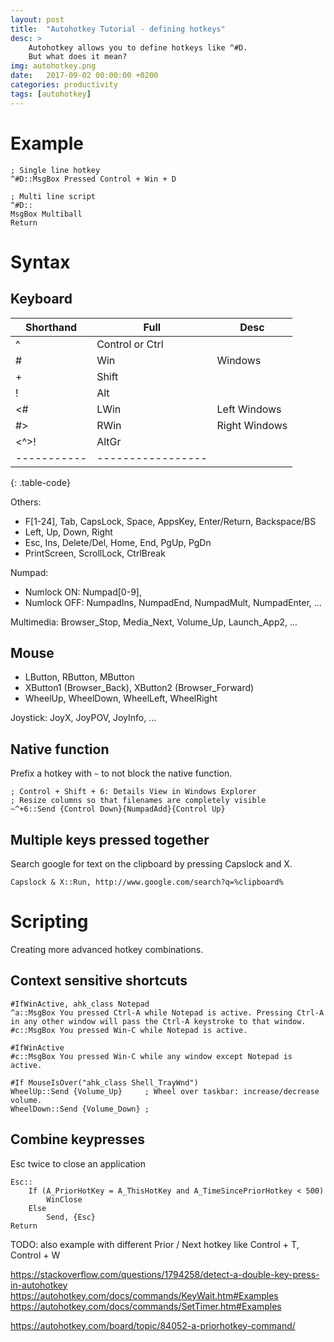 ```yaml
---
layout: post
title:  "Autohotkey Tutorial - defining hotkeys"
desc: >
    Autohotkey allows you to define hotkeys like ^#D.
    But what does it mean?
img: autohotkey.png
date:   2017-09-02 00:00:00 +0200
categories: productivity
tags: [autohotkey]
---
```


# Example

```ahk
; Single line hotkey
^#D::MsgBox Pressed Control + Win + D

; Multi line script
^#D::
MsgBox Multiball
Return
```

# Syntax


## Keyboard

| Shorthand | Full            | Desc
|-----------|-----------------|----------
| ^         | Control or Ctrl |
| #         | Win             | Windows
| +         | Shift
| !         | Alt
| <#        | LWin            | Left Windows
| #>        | RWin            | Right Windows
| <^>!      | AltGr
|-----------|-----------------|
{: .table-code}

Others:  

- F[1-24], Tab, CapsLock, Space, AppsKey, Enter/Return, Backspace/BS
- Left, Up, Down, Right
- Esc, Ins, Delete/Del, Home, End, PgUp, PgDn
- PrintScreen, ScrollLock, CtrlBreak


Numpad:  

- Numlock ON: Numpad[0-9],
- Numlock OFF: NumpadIns, NumpadEnd, NumpadMult, NumpadEnter, ...

<!--more-->


Multimedia: Browser_Stop, Media_Next, Volume_Up, Launch_App2, ...



## Mouse

- LButton, RButton, MButton
- XButton1 (Browser_Back), XButton2 (Browser_Forward)
- WheelUp, WheelDown, WheelLeft, WheelRight

Joystick: JoyX, JoyPOV, JoyInfo, ...



## Native function

Prefix a hotkey with `~` to not block the native function.  
```ahk
; Control + Shift + 6: Details View in Windows Explorer
; Resize columns so that filenames are completely visible
~^+6::Send {Control Down}{NumpadAdd}{Control Up}
```


## Multiple keys pressed together

Search google for text on the clipboard by pressing Capslock and X.
```ahk
Capslock & X::Run, http://www.google.com/search?q=%clipboard%
```


# Scripting

Creating more advanced hotkey combinations.


## Context sensitive shortcuts

```ahk
#IfWinActive, ahk_class Notepad
^a::MsgBox You pressed Ctrl-A while Notepad is active. Pressing Ctrl-A in any other window will pass the Ctrl-A keystroke to that window.
#c::MsgBox You pressed Win-C while Notepad is active.

#IfWinActive
#c::MsgBox You pressed Win-C while any window except Notepad is active.

#If MouseIsOver("ahk_class Shell_TrayWnd")
WheelUp::Send {Volume_Up}     ; Wheel over taskbar: increase/decrease volume.
WheelDown::Send {Volume_Down} ;
```



## Combine keypresses

Esc twice to close an application
```ahk
Esc::
    If (A_PriorHotKey = A_ThisHotKey and A_TimeSincePriorHotkey < 500)
        WinClose
    Else
        Send, {Esc}
Return
```



TODO: also example with different Prior / Next hotkey
like Control + T, Control + W

https://stackoverflow.com/questions/1794258/detect-a-double-key-press-in-autohotkey
https://autohotkey.com/docs/commands/KeyWait.htm#Examples
https://autohotkey.com/docs/commands/SetTimer.htm#Examples

https://autohotkey.com/board/topic/84052-a-priorhotkey-command/
